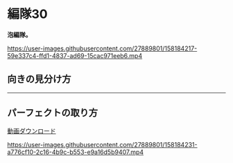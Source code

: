 # 編隊30  
**泡編隊。**


https://user-images.githubusercontent.com/27889801/158184217-59e337c4-ffd1-4837-ad69-15cac971eeb6.mp4

## 向きの見分け方   

___  
## パーフェクトの取り方  

  
[動画ダウンロード](media/H264/form34per.mp4?raw=true)


https://user-images.githubusercontent.com/27889801/158184231-a776cf10-2c16-4b9c-b553-e9a16d5b9407.mp4


